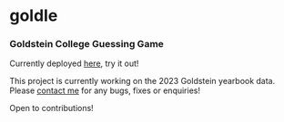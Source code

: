 # goldle
### Goldstein College Guessing Game

Currently deployed [here](https://goldle-b45c53352e44.herokuapp.com), try it out!

This project is currently working on the 2023 Goldstein yearbook data.
<br>
Please [contact me](comedyandcomputers@gmail.com) for any bugs, fixes or enquiries!

Open to contributions!

